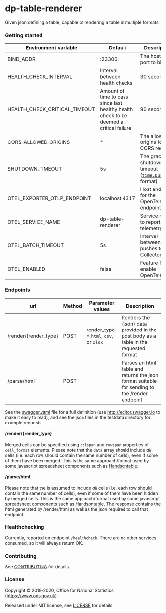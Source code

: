 dp-table-renderer
================

Given json defining a table, capable of rendering a table in multiple formats

### Getting started


| Environment variable       | Default                  | Description                                            |
| -------------------------- | ------------------------ | -----------                                            |
| BIND_ADDR                  | :23300                   | The host and port to bind to                           |
| HEALTH_CHECK_INTERVAL           | Interval between health checks                                                            |    30 seconds |
| HEALTH_CHECK_CRITICAL_TIMEOUT    | Amount of time to pass since last healthy health check to be deemed a critical failure    |    90 seconds |
| CORS_ALLOWED_ORIGINS       | *                        | The allowed origins for CORS requests                  |
| SHUTDOWN_TIMEOUT           | 5s                       | The graceful shutdown timeout ([`time.Duration`](https://golang.org/pkg/time/#Duration) format) |
| OTEL_EXPORTER_OTLP_ENDPOINT      | localhost:4317                            | Host and port for the OpenTelemetry endpoint                                             |
| OTEL_SERVICE_NAME                | dp-table-renderer                         | Service name to report to telemetry tools                                                |
| OTEL_BATCH_TIMEOUT               | 5s                                        | Interval between pushes to OT Collector                                                  |
| OTEL_ENABLED                     | false                                     | Feature flag to enable OpenTelemetry

### Endpoints

| url                   | Method | Parameter values                       | Description                                                                                   |
| ---                   | ------ | ----------------                       | -----------                                                                                   |
| /render/{render_type} | POST   | render_type = `html`, `csv`, or `xlsx` | Renders the (json) data provided in the post body as a table in the requested format          |
| /parse/html           | POST   |                                        | Parses an html table and returns the json format suitable for sending to the /render endpoint |

See the [swagger.yaml](swagger.yaml) file for a full definition (use http://editor.swagger.io to make it easy to read),
and see the json files in the testdata directory for example requests.

#### /render/{render_type}

Merged cells can be specified using `colspan` and `rowspan` properties of `cell_format` elements.
Please note that the `data` array should include *all* cells (i.e. each row should contain the same number of cells), even if some of them have been merged. This is the same approach/format used by some javascript spreadsheet components such as [Handsontable](https://handsontable.com/).

#### /parse/html

Please note that the is assumed to include *all* cells (i.e. each row should contain the same number of cells), even if some of them have been hidden by merged cells. This is the same approach/format used by some javascript spreadsheet components such as [Handsontable](https://handsontable.com/).
The response contains the html generated by /render/html as well as the json required to call that endpoint.

### Healthchecking

Currently, reported on endpoint `/healthcheck`. There are no other services consumed, so it will always return OK.

### Contributing

See [CONTRIBUTING](CONTRIBUTING.md) for details.

### License

Copyright © 2018-2020, Office for National Statistics (https://www.ons.gov.uk)

Released under MIT license, see [LICENSE](LICENSE.md) for details.
